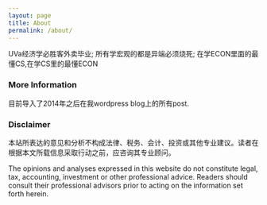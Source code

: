 ```yaml
---
layout: page
title: About
permalink: /about/
---
```


UVa经济学必胜客外卖毕业; 所有学宏观的都是异端必须烧死; 在学ECON里面的最懂CS,在学CS里的最懂ECON

### More Information
目前导入了2014年之后在我wordpress blog上的所有post. 


### Disclaimer
本站所表达的意见和分析不构成法律、税务、会计、投资或其他专业建议。读者在根据本文所载信息采取行动之前，应咨询其专业顾问。

The opinions and analyses expressed in this website do not constitute legal, tax, accounting, investment or other professional advice. Readers should consult their professional advisors prior to acting on the information set forth herein.